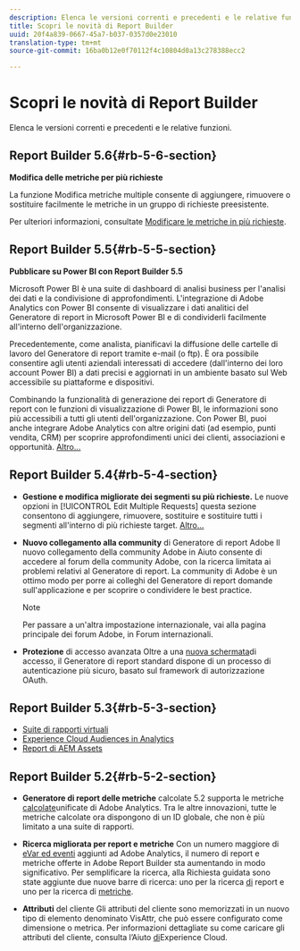 ```yaml
---
description: Elenca le versioni correnti e precedenti e le relative funzioni.
title: Scopri le novità di Report Builder
uuid: 20f4a839-0667-45a7-b037-0357d0e23010
translation-type: tm+mt
source-git-commit: 16ba0b12e0f70112f4c10804d0a13c278388ecc2

---
```



# Scopri le novità di Report Builder

Elenca le versioni correnti e precedenti e le relative funzioni.

## Report Builder 5.6{#rb-5-6-section}

**Modifica delle metriche per più richieste**

La funzione Modifica metriche multiple consente di aggiungere, rimuovere o sostituire facilmente le metriche in un gruppo di richieste preesistente.

Per ulteriori informazioni, consultate [Modificare le metriche in più richieste](/help/analyze/report-builder/manage-requests/edit-multiple-metrics.md).

## Report Builder 5.5{#rb-5-5-section}

**Pubblicare su Power BI con Report Builder 5.5**

Microsoft Power BI è una suite di dashboard di analisi business per l&#39;analisi dei dati e la condivisione di approfondimenti. L&#39;integrazione di Adobe Analytics con Power BI consente di visualizzare i dati analitici del Generatore di report in Microsoft Power BI e di condividerli facilmente all&#39;interno dell&#39;organizzazione.

Precedentemente, come analista, pianificavi la diffusione delle cartelle di lavoro del Generatore di report tramite e-mail (o ftp). È ora possibile consentire agli utenti aziendali interessati di accedere (dall&#39;interno dei loro account Power BI) a dati precisi e aggiornati in un ambiente basato sul Web accessibile su piattaforme e dispositivi.

Combinando la funzionalità di generazione dei report di Generatore di report con le funzioni di visualizzazione di Power BI, le informazioni sono più accessibili a tutti gli utenti dell&#39;organizzazione. Con Power BI, puoi anche integrare Adobe Analytics con altre origini dati (ad esempio, punti vendita, CRM) per scoprire approfondimenti unici dei clienti, associazioni e opportunità. [Altro...](/help/analyze/report-builder/c-publish-power-bi/power-bi.md)

## Report Builder 5.4{#rb-5-4-section}

* **Gestione e modifica migliorate dei segmenti su più richieste.** Le nuove opzioni in [!UICONTROL Edit Multiple Requests] questa sezione consentono di aggiungere, rimuovere, sostituire e sostituire tutti i segmenti all&#39;interno di più richieste target. [Altro...](/help/analyze/report-builder/data-requests/segmentation.md#section_C3D63FCBE1A94369A319243313B03C93)

* **Nuovo collegamento alla community** di Generatore di report Adobe Il nuovo collegamento della community Adobe in Aiuto consente di accedere al forum della community Adobe, con la ricerca limitata ai problemi relativi al Generatore di report. La community di Adobe è un ottimo modo per porre ai colleghi del Generatore di report domande sull&#39;applicazione e per scoprire o condividere le best practice.

   >[!NOTE]
   >
   >Per passare a un&#39;altra impostazione internazionale, vai alla pagina [](https://forums.adobe.com/welcome)principale dei forum Adobe, in Forum internazionali.

* **Protezione** di accesso avanzata Oltre a una [nuova schermata](/help/analyze/report-builder/setup/login.md)di accesso, il Generatore di report standard dispone di un processo di autenticazione più sicuro, basato sul framework di autorizzazione OAuth.

## Report Builder 5.3{#rb-5-3-section}

* [Suite di rapporti virtuali](https://marketing.adobe.com/resources/help/en_US/reference/virtual-report-suites.html)
* [Experience Cloud Audiences in Analytics](https://marketing.adobe.com/resources/help/en_US/mcloud/mc-audiences-aam.html)
* [Report di AEM Assets](https://marketing.adobe.com/resources/help/en_US/reference/aem-assets-reporting.html)

## Report Builder 5.2{#rb-5-2-section}

* **Generatore di report delle metriche** calcolate 5.2 supporta le metriche [calcolate](/help/analyze/report-builder/layout/c-metrics-dimensions/calculated-metrics.md)unificate di Adobe Analytics. Tra le altre innovazioni, tutte le metriche calcolate ora dispongono di un ID globale, che non è più limitato a una suite di rapporti.

* **Ricerca migliorata per report e metriche** Con un numero maggiore di [eVar ed eventi](https://marketing.adobe.com/resources/help/en_US/sc/implement/evars_events.html) aggiunti ad Adobe Analytics, il numero di report e metriche offerte in Adobe Report Builder sta aumentando in modo significativo. Per semplificare la ricerca, alla Richiesta guidata sono state aggiunte due nuove barre di ricerca: uno per la ricerca [di](/help/analyze/report-builder/data-requests/c-report-types/select-report-types.md) report e uno per la ricerca di [metriche](/help/analyze/report-builder/layout/c-metrics-dimensions/t-add-metrics-and-dimensions.md).

* **Attributi** del cliente Gli attributi del cliente sono memorizzati in un nuovo tipo di elemento denominato VisAttr, che può essere configurato come dimensione o metrica. Per informazioni dettagliate su come caricare gli attributi del cliente, consulta l’Aiuto [di](https://marketing.adobe.com/resources/help/it_IT/mcloud/attributes.html)Experience Cloud.

